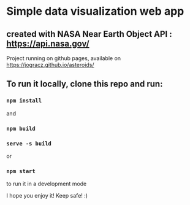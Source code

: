 # Simple data visualization web app 
## created with NASA Near Earth Object API : https://api.nasa.gov/

Project running on github pages, available on https://jogracz.github.io/asteroids/

## To run it locally, clone this repo and run:

### `npm install`

and 

### `npm build`

### `serve -s build`
 
 or

### `npm start`

 to run it in a development mode


I hope you enjoy it! Keep safe! :)

